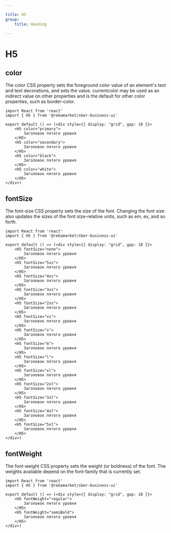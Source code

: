 ```yaml
---

title: H5
group:
	title: Heading

---
```


# H5

## color
The color CSS property sets the foreground color value of an element's text and text decorations, and sets the <currentcolor> value. currentcolor may be used as an indirect value on other properties and is the default for other color properties, such as border-color.

```tsx
import React from 'react'
import { H5 } from '@rekamarket/sber-business-ui'

export default () => (<div style={{ display: "grid", gap: 10 }}>
	<H5 color="primary">
		Заголовок пятого уровня
	</H5>
	<H5 color="secondary">
		Заголовок пятого уровня
	</H5>
	<H5 color="black">
		Заголовок пятого уровня
	</H5>
	<H5 color="white">
		Заголовок пятого уровня
	</H5>
</div>)
```

## fontSize
The font-size CSS property sets the size of the font. Changing the font size also updates the sizes of the font size-relative <length> units, such as em, ex, and so forth.

```tsx
import React from 'react'
import { H5 } from '@rekamarket/sber-business-ui'

export default () => (<div style={{ display: "grid", gap: 10 }}>
	<H5 fontSize="none">
		Заголовок пятого уровня
	</H5>
	<H5 fontSize="5xs">
		Заголовок пятого уровня
	</H5>
	<H5 fontSize="4xs">
		Заголовок пятого уровня
	</H5>
	<H5 fontSize="3xs">
		Заголовок пятого уровня
	</H5>
	<H5 fontSize="2xs">
		Заголовок пятого уровня
	</H5>
	<H5 fontSize="xs">
		Заголовок пятого уровня
	</H5>
	<H5 fontSize="s">
		Заголовок пятого уровня
	</H5>
	<H5 fontSize="m">
		Заголовок пятого уровня
	</H5>
	<H5 fontSize="l">
		Заголовок пятого уровня
	</H5>
	<H5 fontSize="xl">
		Заголовок пятого уровня
	</H5>
	<H5 fontSize="2xl">
		Заголовок пятого уровня
	</H5>
	<H5 fontSize="3xl">
		Заголовок пятого уровня
	</H5>
	<H5 fontSize="4xl">
		Заголовок пятого уровня
	</H5>
	<H5 fontSize="5xl">
		Заголовок пятого уровня
	</H5>
</div>)
```

## fontWeight
The font-weight CSS property sets the weight (or boldness) of the font. The weights available depend on the font-family that is currently set.

```tsx
import React from 'react'
import { H5 } from '@rekamarket/sber-business-ui'

export default () => (<div style={{ display: "grid", gap: 10 }}>
	<H5 fontWeight="regular">
		Заголовок пятого уровня
	</H5>
	<H5 fontWeight="semiBold">
		Заголовок пятого уровня
	</H5>
</div>)
```
